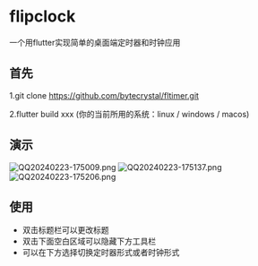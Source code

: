# flipclock

一个用flutter实现简单的桌面端定时器和时钟应用

## 首先
1.git clone https://github.com/bytecrystal/fltimer.git

2.flutter build xxx (你的当前所用的系统：linux / windows / macos)

## 演示
![QQ20240223-175009.png](https://img2.imgtp.com/2024/02/23/8BIAIAYx.png)
![QQ20240223-175137.png](https://img2.imgtp.com/2024/02/23/bTAsiEnx.png)
![QQ20240223-175206.png](https://img2.imgtp.com/2024/02/23/vk8T0oAW.png)

## 使用
- 双击标题栏可以更改标题
- 双击下面空白区域可以隐藏下方工具栏
- 可以在下方选择切换定时器形式或者时钟形式

